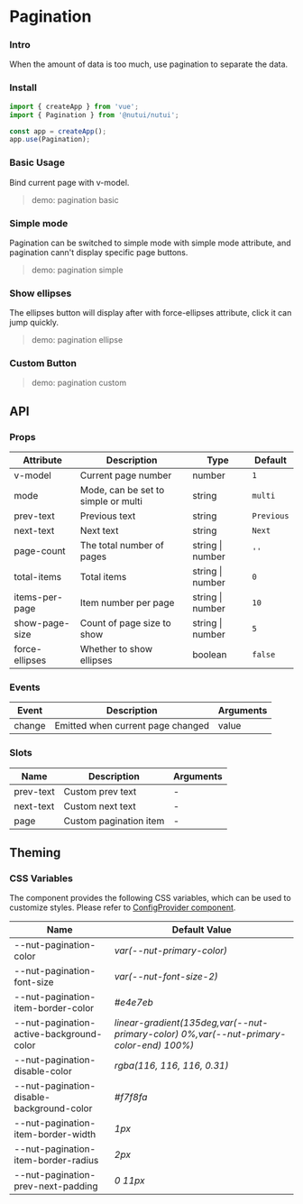 # Pagination

### Intro

When the amount of data is too much, use pagination to separate the data.

### Install

```js
import { createApp } from 'vue';
import { Pagination } from '@nutui/nutui';

const app = createApp();
app.use(Pagination);
```

### Basic Usage

Bind current page with v-model.

> demo: pagination basic

### Simple mode

Pagination can be switched to simple mode with simple mode attribute, and pagination cann't display specific page buttons.

> demo: pagination simple

### Show ellipses

The ellipses button will display after with force-ellipses attribute, click it can jump quickly.

> demo: pagination ellipse

### Custom Button

> demo: pagination custom

## API

### Props

| Attribute | Description | Type | Default |
| --- | --- | --- | --- |
| v-model | Current page number | number | `1` |
| mode | Mode, can be set to simple or multi | string | `multi` |
| prev-text | Previous text | string | `Previous` |
| next-text | Next text | string | `Next` |
| page-count | The total number of pages | string \| number | `''` |
| total-items | Total items | string \| number | `0` |
| items-per-page | Item number per page | string \| number | `10` |
| show-page-size | Count of page size to show | string \| number | `5` |
| force-ellipses | Whether to show ellipses | boolean | `false` |

### Events

| Event | Description | Arguments |
| --- | --- | --- |
| change | Emitted when current page changed | value |

### Slots

| Name | Description | Arguments |
| --- | --- | --- |
| prev-text | Custom prev text | - |
| next-text | Custom next text | - |
| page | Custom pagination item | - |

## Theming

### CSS Variables

The component provides the following CSS variables, which can be used to customize styles. Please refer to [ConfigProvider component](#/en-US/component/configprovider).

| Name | Default Value |
| --- | --- |
| --nut-pagination-color | _var(--nut-primary-color)_ |
| --nut-pagination-font-size | _var(--nut-font-size-2)_ |
| --nut-pagination-item-border-color | _#e4e7eb_ |
| --nut-pagination-active-background-color | _linear-gradient(135deg,var(--nut-primary-color) 0%,var(--nut-primary-color-end) 100%)_ |
| --nut-pagination-disable-color | _rgba(116, 116, 116, 0.31)_ |
| --nut-pagination-disable-background-color | _#f7f8fa_ |
| --nut-pagination-item-border-width | _1px_ |
| --nut-pagination-item-border-radius | _2px_ |
| --nut-pagination-prev-next-padding | _0 11px_ |
